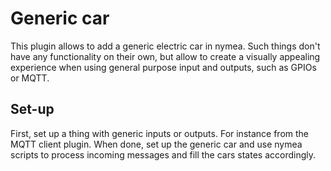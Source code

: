 # Generic car

This plugin allows to add a generic electric car in nymea. Such things don't have any
functionality on their own, but allow to create a visually appealing experience when
using general purpose input and outputs, such as GPIOs or MQTT.

## Set-up

First, set up a thing with generic inputs or outputs. For instance from the MQTT client plugin.
When done, set up the generic car and use nymea scripts to process incoming messages and
fill the cars states accordingly.
